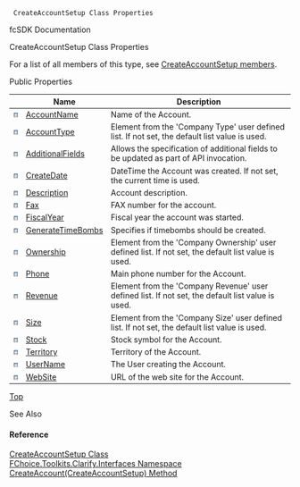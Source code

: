 ﻿     CreateAccountSetup Class Properties                                                   

fcSDK Documentation

CreateAccountSetup Class Properties

For a list of all members of this type, see [CreateAccountSetup members](FChoice.Toolkits.Clarify~FChoice.Toolkits.Clarify.Interfaces.CreateAccountSetup_members.md).

Public Properties

|   | Name | Description |
| --- | --- | --- |
| ![Public Property](dotnetimages/publicProperty.png) | [AccountName](FChoice.Toolkits.Clarify~FChoice.Toolkits.Clarify.Interfaces.CreateAccountSetup~AccountName.md) | Name of the Account.   |
| ![Public Property](dotnetimages/publicProperty.png) | [AccountType](FChoice.Toolkits.Clarify~FChoice.Toolkits.Clarify.Interfaces.CreateAccountSetup~AccountType.md) | Element from the 'Company Type' user defined list. If not set, the default list value is used.   |
| ![Public Property](dotnetimages/publicProperty.png) | [AdditionalFields](FChoice.Toolkits.Clarify~FChoice.Toolkits.Clarify.Interfaces.CreateAccountSetup~AdditionalFields.md) | Allows the specification of additional fields to be updated as part of API invocation.   |
| ![Public Property](dotnetimages/publicProperty.png) | [CreateDate](FChoice.Toolkits.Clarify~FChoice.Toolkits.Clarify.Interfaces.CreateAccountSetup~CreateDate.md) | DateTime the Account was created. If not set, the current time is used.   |
| ![Public Property](dotnetimages/publicProperty.png) | [Description](FChoice.Toolkits.Clarify~FChoice.Toolkits.Clarify.Interfaces.CreateAccountSetup~Description.md) | Account description.   |
| ![Public Property](dotnetimages/publicProperty.png) | [Fax](FChoice.Toolkits.Clarify~FChoice.Toolkits.Clarify.Interfaces.CreateAccountSetup~Fax.md) | FAX number for the account.   |
| ![Public Property](dotnetimages/publicProperty.png) | [FiscalYear](FChoice.Toolkits.Clarify~FChoice.Toolkits.Clarify.Interfaces.CreateAccountSetup~FiscalYear.md) | Fiscal year the account was started.   |
| ![Public Property](dotnetimages/publicProperty.png) | [GenerateTimeBombs](FChoice.Toolkits.Clarify~FChoice.Toolkits.Clarify.Interfaces.CreateAccountSetup~GenerateTimeBombs.md) | Specifies if timebombs should be created.   |
| ![Public Property](dotnetimages/publicProperty.png) | [Ownership](FChoice.Toolkits.Clarify~FChoice.Toolkits.Clarify.Interfaces.CreateAccountSetup~Ownership.md) | Element from the 'Company Ownership' user defined list. If not set, the default list value is used.   |
| ![Public Property](dotnetimages/publicProperty.png) | [Phone](FChoice.Toolkits.Clarify~FChoice.Toolkits.Clarify.Interfaces.CreateAccountSetup~Phone.md) | Main phone number for the Account.   |
| ![Public Property](dotnetimages/publicProperty.png) | [Revenue](FChoice.Toolkits.Clarify~FChoice.Toolkits.Clarify.Interfaces.CreateAccountSetup~Revenue.md) | Element from the 'Company Revenue' user defined list. If not set, the default list value is used.   |
| ![Public Property](dotnetimages/publicProperty.png) | [Size](FChoice.Toolkits.Clarify~FChoice.Toolkits.Clarify.Interfaces.CreateAccountSetup~Size.md) | Element from the 'Company Size' user defined list. If not set, the default list value is used.   |
| ![Public Property](dotnetimages/publicProperty.png) | [Stock](FChoice.Toolkits.Clarify~FChoice.Toolkits.Clarify.Interfaces.CreateAccountSetup~Stock.md) | Stock symbol for the Account.   |
| ![Public Property](dotnetimages/publicProperty.png) | [Territory](FChoice.Toolkits.Clarify~FChoice.Toolkits.Clarify.Interfaces.CreateAccountSetup~Territory.md) | Territory of the Account.   |
| ![Public Property](dotnetimages/publicProperty.png) | [UserName](FChoice.Toolkits.Clarify~FChoice.Toolkits.Clarify.Interfaces.CreateAccountSetup~UserName.md) | The User creating the Account.   |
| ![Public Property](dotnetimages/publicProperty.png) | [WebSite](FChoice.Toolkits.Clarify~FChoice.Toolkits.Clarify.Interfaces.CreateAccountSetup~WebSite.md) | URL of the web site for the Account.   |

[Top](#top)

See Also

#### Reference

[CreateAccountSetup Class](FChoice.Toolkits.Clarify~FChoice.Toolkits.Clarify.Interfaces.CreateAccountSetup.md)  
[FChoice.Toolkits.Clarify.Interfaces Namespace](FChoice.Toolkits.Clarify~FChoice.Toolkits.Clarify.Interfaces_namespace.md)  
[CreateAccount(CreateAccountSetup) Method](FChoice.Toolkits.Clarify~FChoice.Toolkits.Clarify.Interfaces.InterfacesToolkit~CreateAccount(CreateAccountSetup).md)